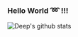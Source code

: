 ### Hello World :loop: !!!

![Deep's github stats](https://github-readme-stats.vercel.app/api?username=imdeep2905&show_icons=true&title_color=fff&icon_color=79ff97&text_color=9f9f9f&bg_color=151515)
